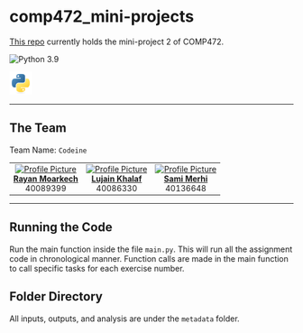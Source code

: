 # comp472_mini-projects
[This repo](https://github.com/RayanMoarkech/comp472_mini-projects) currently holds the mini-project 2 of COMP472.

![Python 3.9](https://img.shields.io/badge/python-v3.9-blue)

<p align="left"> 
    <a href="https://www.python.org" target="_blank" rel="noreferrer"> 
        <img src="https://raw.githubusercontent.com/devicons/devicon/master/icons/python/python-original.svg" alt="python" width="40" height="40"/> 
    </a> 
</p>

---

## The Team

Team Name: `Codeine`

<table>
    <tr>
        <td align="center">
            <a href="https://github.com/RayanMoarkech">
                <img src="https://avatars.githubusercontent.com/u/34872331?v=4" width="120px;" alt="Profile Picture"/>
                <br>
                <b>Rayan Moarkech</b>
            </a>
            <br>
            40089399
        </td>
        <td align="center">
            <a href="https://github.com/LujainKhalaf">
                <img src="https://avatars.githubusercontent.com/u/67845184?v=4" width="120px;" alt="Profile Picture"/>
                <br>
                <b>Lujain Khalaf</b>
            </a>
            <br>
            40086330
        </td>
        <td align="center">
            <a href="https://github.com/samimerhi">
                <img src="https://avatars.githubusercontent.com/u/50461308?v=4" width="120px;" alt="Profile Picture"/>
                <br>
                <b>Sami Merhi</b>
            </a>
            <br>
            40136648
        </td>
    </tr>
</table>

---

## Running the Code

Run the main function inside the file `main.py`.
This will run all the assignment code in chronological manner. 
Function calls are made in the main function to call specific tasks for each exercise number.

## Folder Directory
All inputs, outputs, and analysis are under the `metadata` folder.
